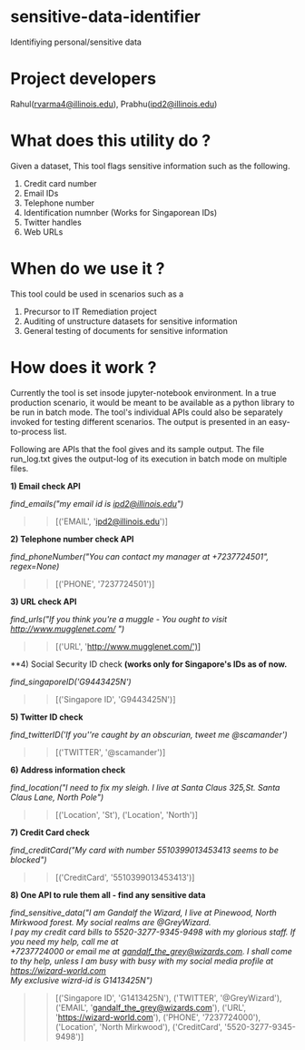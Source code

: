 # sensitive-data-identifier
Identifiying personal/sensitive data 

# Project developers
Rahul(rvarma4@illinois.edu), Prabhu(ipd2@illinois.edu) 

# What does this utility do ?
Given a dataset, This tool flags sensitive information such as the following.
1) Credit card number
2) Email IDs
3) Telephone number
4) Identification numnber (Works for Singaporean IDs)
5) Twitter handles
6) Web URLs


# When do we use it ?
This tool could be used in scenarios such as a

1) Precursor to IT Remediation project
2) Auditing of unstructure datasets for sensitive information
3) General testing of documents for sensitive information

# How does it work ?

Currently the tool is set insode jupyter-notebook environment. In a true production scenario, it would be meant to be available as a python library to be run in batch mode. The tool's individual APIs could also be separately invoked for testing different scenarios. The output is presented in an easy-to-process list.

Following are APIs that the fool gives and its sample output.
The file run_log.txt gives the output-log of its execution in batch mode on multiple files.

**1) Email check API**

_find_emails("my email id is ipd2@illinois.edu")_

>> [('EMAIL', 'ipd2@illinois.edu')]

**2) Telephone number check API**

_find_phoneNumber("You can contact my manager at +7237724501", regex=None)_

>>[('PHONE', '7237724501')]

**3) URL check API**

_find_urls("If you think you're a muggle - You ought to visit http://www.mugglenet.com/ ")_

>>[('URL', 'http://www.mugglenet.com/')]


**4) Social Security ID check **(works only for Singapore's IDs as of now.**

_find_singaporeID('G9443425N')_

>>[('Singapore ID', 'G9443425N')]


**5) Twitter ID check**

_find_twitterID('If you''re caught by an obscurian, tweet me @scamander')_

>>[('TWITTER', '@scamander')]

**6) Address information check**

_find_location("I need to fix my sleigh. I live at Santa Claus 325,St. Santa Claus Lane, North Pole")_

>>[('Location', 'St'), ('Location', 'North')]


**7) Credit Card check**

_find_creditCard("My card with number 5510399013453413 seems to be blocked")_

>>[('CreditCard', '5510399013453413')]


**8) One API to rule them all - find any sensitive data**


_find_sensitive_data("I am Gandalf the Wizard, I live at Pinewood, North Mirkwood forest. My social realms are @GreyWizard. \
                    I pay my credit card bills to 5520-3277-9345-9498 with my glorious staff. If you need my help, call me at \
                    +7237724000 or email me at gandalf_the_grey@wizards.com. I shall come to thy help, unless I am busy with busy with my social media profile at https://wizard-world.com \
                    My exclusive wizrd-id is G1413425N")_
                    
                    
>>[('Singapore ID', 'G1413425N'),
>>('TWITTER', '@GreyWizard'),
>>('EMAIL', 'gandalf_the_grey@wizards.com'),
>>('URL', 'https://wizard-world.com'),
>>('PHONE', '7237724000'),
>>('Location', 'North Mirkwood'),
>>('CreditCard', '5520-3277-9345-9498')]

